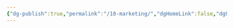 ```yaml
---
{"dg-publish":true,"permalink":"/10-marketing/","dgHomeLink":false,"dgPassFrontmatter":false}
---
```


